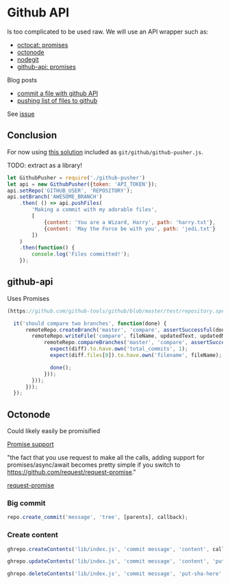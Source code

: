 # Github API

Is too complicated to be used raw. We will use an API wrapper such as:

- [octocat: promises](https://www.npmjs.com/package/octocat)
- [octonode](https://github.com/pksunkara/octonode)
- [nodegit](http://radek.io/2015/10/27/nodegit/)
- [github-api: promises](https://github.com/github-tools/github/)

Blog posts

- [commit a file with github API](http://www.levibotelho.com/development/commit-a-file-with-the-github-api)
- [pushing list of files to github](https://medium.freecodecamp.com/pushing-a-list-of-files-to-the-github-with-javascript-b724c8c09b66)

See [issue](https://github.com/SamyPesse/octocat.js/issues/19)

## Conclusion

For now using [this solution](https://medium.freecodecamp.com/pushing-a-list-of-files-to-the-github-with-javascript-b724c8c09b66) included as `git/github/github-pusher.js`.

TODO: extract as a library!

```js
let GithubPusher = require('./github-pusher')
let api = new GithubPusher({token: 'API_TOKEN'});
api.setRepo('GITHUB_USER', 'REPOSITORY');
api.setBranch('AWESOME_BRANCH')
    .then( () => api.pushFiles(
        'Making a commit with my adorable files',
        [
            {content: 'You are a Wizard, Harry', path: 'harry.txt'},
            {content: 'May the Force be with you', path: 'jedi.txt'}
        ])
    )
    .then(function() {
        console.log('Files committed!');
    });
```

## github-api

Uses Promises

```js
(https://github.com/github-tools/github/blob/master/test/repository.spec.js#L350)

  it('should compare two branches', function(done) {
      remoteRepo.createBranch('master', 'compare', assertSuccessful(done, function() {
        remoteRepo.writeFile('compare', fileName, updatedText, updatedMessage, assertSuccessful(done, function() {
            remoteRepo.compareBranches('master', 'compare', assertSuccessful(done, function(err, diff) {
              expect(diff).to.have.own('total_commits', 1);
              expect(diff.files[0]).to.have.own('filename', fileName);

              done();
            }));
        }));
      }));
  });
```

## Octonode

Could likely easily be promisified

[Promise support](https://github.com/pksunkara/octonode/issues/139)

"the fact that you use request to make all the calls, adding support for promises/async/await becomes pretty simple if you switch to https://github.com/request/request-promise."

[request-promise](https://github.com/request/request-promise)

### Big commit

```js
repo.create_commit('message', 'tree', [parents], callback);
```

### Create content

```js
ghrepo.createContents('lib/index.js', 'commit message', 'content', callback); //path

ghrepo.updateContents('lib/index.js', 'commit message', 'content', 'put-sha-here', callback);

ghrepo.deleteContents('lib/index.js', 'commit message', 'put-sha-here', callback);
```